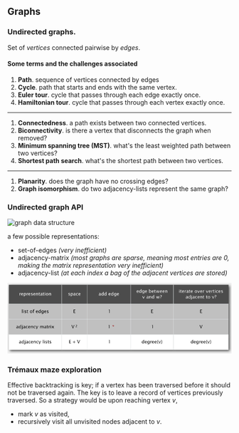 ## Graphs

### Undirected graphs.

Set of *vertices* connected pairwise by *edges*.

#### Some terms and the challenges associated

1. **Path**. sequence of vertices connected by edges
2. **Cycle**. path that starts and ends with the same vertex.
3. **Euler tour**. cycle that passes through each edge exactly once.
4. **Hamiltonian tour**. cycle that passes through each vertex exactly once.
---
1. **Connectedness**. a path exists between two connected vertices.
2. **Biconnectivity**. is there a vertex that disconnects the graph when
   removed?
3. **Minimum spanning tree (MST)**. what's the least weighted path between two
   vertices?
4. **Shortest path search**. what's the shortest path between two vertices.
---
1. **Planarity**. does the graph have no crossing edges?
2. **Graph isomorphism**. do two adjacency-lists represent the same graph?

### Undirected graph API

![graph data structure](https://mermaid.ink/img/eyJjb2RlIjoiZ3JhcGggTFJcbiAgICBBe3ZlcnRleE5hbWV9IC0tPnxSZXF1ZXN0IGZyb218IEIoU3ltYm9sIFRhYmxlKVxuICAgIEIgLS0-fGV4dHJhY3RzfCBDe2luZGV4fVxuICAgIEMgLS0-fFJlcXVlc3QgZnJvbXwgRChhcnJheSBvZiBiYWdzIG9mIGFkamFjZW50IHZlcnRpY2VzKVxuICAgIEQgLS0-IEV7YmFnfSIsIm1lcm1haWQiOnsidGhlbWUiOiJkZWZhdWx0In0sInVwZGF0ZUVkaXRvciI6ZmFsc2V9)

a few possible representations:

- set-of-edges *(very inefficient)*
- adjacency-matrix *(most graphs are sparse, meaning most entries are 0, making
  the matrix representation very inefficient)*
- adjacency-list *(at each index a bag of the adjacent vertices are stored)*

![graph data structures](graph_reps.png)

### Trémaux maze exploration

Effective backtracking is key; if a vertex has been traversed before it should
not be traversed again. The key is to leave a record of vertices previously
traversed. So a strategy would be upon reaching vertex *v*,

- mark *v* as visited,
- recursively visit all unvisited nodes adjacent to *v*.
